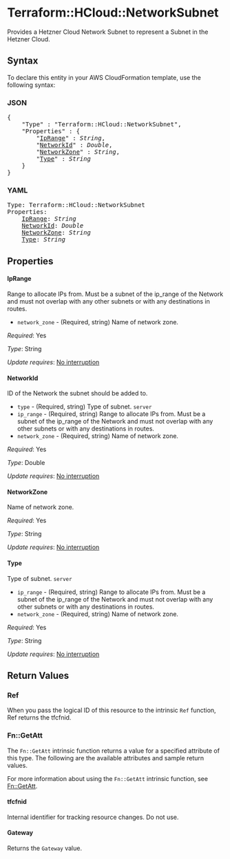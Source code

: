 # Terraform::HCloud::NetworkSubnet

Provides a Hetzner Cloud Network Subnet to represent a Subnet in the Hetzner Cloud.

## Syntax

To declare this entity in your AWS CloudFormation template, use the following syntax:

### JSON

<pre>
{
    "Type" : "Terraform::HCloud::NetworkSubnet",
    "Properties" : {
        "<a href="#iprange" title="IpRange">IpRange</a>" : <i>String</i>,
        "<a href="#networkid" title="NetworkId">NetworkId</a>" : <i>Double</i>,
        "<a href="#networkzone" title="NetworkZone">NetworkZone</a>" : <i>String</i>,
        "<a href="#type" title="Type">Type</a>" : <i>String</i>
    }
}
</pre>

### YAML

<pre>
Type: Terraform::HCloud::NetworkSubnet
Properties:
    <a href="#iprange" title="IpRange">IpRange</a>: <i>String</i>
    <a href="#networkid" title="NetworkId">NetworkId</a>: <i>Double</i>
    <a href="#networkzone" title="NetworkZone">NetworkZone</a>: <i>String</i>
    <a href="#type" title="Type">Type</a>: <i>String</i>
</pre>

## Properties

#### IpRange

Range to allocate IPs from. Must be a subnet of the ip_range of the Network and must not overlap with any other subnets or with any destinations in routes.
- `network_zone` - (Required, string) Name of network zone.

_Required_: Yes

_Type_: String

_Update requires_: [No interruption](https://docs.aws.amazon.com/AWSCloudFormation/latest/UserGuide/using-cfn-updating-stacks-update-behaviors.html#update-no-interrupt)

#### NetworkId

ID of the Network the subnet should be added to.
- `type` - (Required, string) Type of subnet. `server`
- `ip_range` - (Required, string) Range to allocate IPs from. Must be a subnet of the ip_range of the Network and must not overlap with any other subnets or with any destinations in routes.
- `network_zone` - (Required, string) Name of network zone.

_Required_: Yes

_Type_: Double

_Update requires_: [No interruption](https://docs.aws.amazon.com/AWSCloudFormation/latest/UserGuide/using-cfn-updating-stacks-update-behaviors.html#update-no-interrupt)

#### NetworkZone

Name of network zone.

_Required_: Yes

_Type_: String

_Update requires_: [No interruption](https://docs.aws.amazon.com/AWSCloudFormation/latest/UserGuide/using-cfn-updating-stacks-update-behaviors.html#update-no-interrupt)

#### Type

Type of subnet. `server`
- `ip_range` - (Required, string) Range to allocate IPs from. Must be a subnet of the ip_range of the Network and must not overlap with any other subnets or with any destinations in routes.
- `network_zone` - (Required, string) Name of network zone.

_Required_: Yes

_Type_: String

_Update requires_: [No interruption](https://docs.aws.amazon.com/AWSCloudFormation/latest/UserGuide/using-cfn-updating-stacks-update-behaviors.html#update-no-interrupt)

## Return Values

### Ref

When you pass the logical ID of this resource to the intrinsic `Ref` function, Ref returns the tfcfnid.

### Fn::GetAtt

The `Fn::GetAtt` intrinsic function returns a value for a specified attribute of this type. The following are the available attributes and sample return values.

For more information about using the `Fn::GetAtt` intrinsic function, see [Fn::GetAtt](https://docs.aws.amazon.com/AWSCloudFormation/latest/UserGuide/intrinsic-function-reference-getatt.html).

#### tfcfnid

Internal identifier for tracking resource changes. Do not use.

#### Gateway

Returns the <code>Gateway</code> value.

